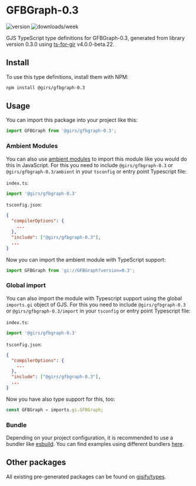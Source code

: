 
# GFBGraph-0.3

![version](https://img.shields.io/npm/v/@girs/gfbgraph-0.3)
![downloads/week](https://img.shields.io/npm/dw/@girs/gfbgraph-0.3)


GJS TypeScript type definitions for GFBGraph-0.3, generated from library version 0.3.0 using [ts-for-gir](https://github.com/gjsify/ts-for-gir) v4.0.0-beta.22.


## Install

To use this type definitions, install them with NPM:
```bash
npm install @girs/gfbgraph-0.3
```

## Usage

You can import this package into your project like this:
```ts
import GFBGraph from '@girs/gfbgraph-0.3';
```

### Ambient Modules

You can also use [ambient modules](https://github.com/gjsify/ts-for-gir/tree/main/packages/cli#ambient-modules) to import this module like you would do this in JavaScript.
For this you need to include `@girs/gfbgraph-0.3` or `@girs/gfbgraph-0.3/ambient` in your `tsconfig` or entry point Typescript file:

`index.ts`:
```ts
import '@girs/gfbgraph-0.3'
```

`tsconfig.json`:
```json
{
  "compilerOptions": {
    ...
  },
  "include": ["@girs/gfbgraph-0.3"],
  ...
}
```

Now you can import the ambient module with TypeScript support: 

```ts
import GFBGraph from 'gi://GFBGraph?version=0.3';
```

### Global import

You can also import the module with Typescript support using the global `imports.gi` object of GJS.
For this you need to include `@girs/gfbgraph-0.3` or `@girs/gfbgraph-0.3/import` in your `tsconfig` or entry point Typescript file:

`index.ts`:
```ts
import '@girs/gfbgraph-0.3'
```

`tsconfig.json`:
```json
{
  "compilerOptions": {
    ...
  },
  "include": ["@girs/gfbgraph-0.3"],
  ...
}
```

Now you have also type support for this, too:

```ts
const GFBGraph = imports.gi.GFBGraph;
```

### Bundle

Depending on your project configuration, it is recommended to use a bundler like [esbuild](https://esbuild.github.io/). You can find examples using different bundlers [here](https://github.com/gjsify/ts-for-gir/tree/main/examples).

## Other packages

All existing pre-generated packages can be found on [gjsify/types](https://github.com/gjsify/types).


